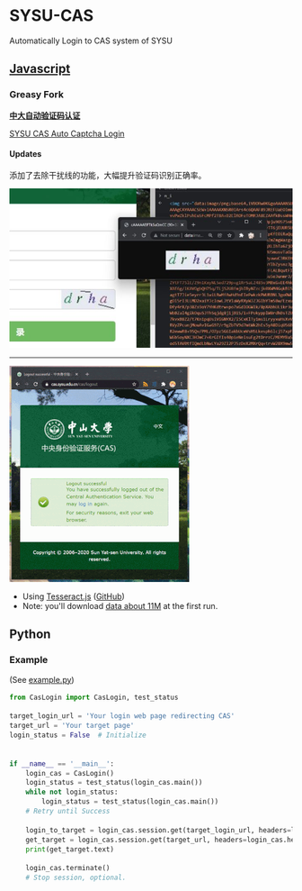 # SYSU-CAS
Automatically Login to CAS system of SYSU

## [Javascript](CasLogin.js)
### Greasy Fork
**[中大自动验证码认证][1]**

[SYSU CAS Auto Captcha Login][2]

#### Updates

添加了去除干扰线的功能，大幅提升验证码识别正确率。

![Remove interference line](img/rmln.jpg)

---

![demo](img/demo.gif)

* Using [Tesseract.js][4] ([GitHub][5])
* Note: you'll download [data about 11M][3] at the first run.

## Python
### Example
(See [example.py](./example.py))
```python
from CasLogin import CasLogin, test_status

target_login_url = 'Your login web page redirecting CAS'
target_url = 'Your target page'
login_status = False  # Initialize


if __name__ == '__main__':
    login_cas = CasLogin()
    login_status = test_status(login_cas.main())
    while not login_status:
        login_status = test_status(login_cas.main())
    # Retry until Success
    
    login_to_target = login_cas.session.get(target_login_url, headers=login_cas.headers)
    get_target = login_cas.session.get(target_url, headers=login_cas.headers)
    print(get_target.text)
    
    login_cas.terminate()
    # Stop session, optional.
```

[1]: https://greasyfork.org/zh-CN/scripts/419757
[2]: https://greasyfork.org/en/scripts/419757
[3]: https://tessdata.projectnaptha.com/4.0.0/eng.traineddata.gz
[4]: https://tesseract.projectnaptha.com
[5]: https://github.com/naptha/tesseract.js
